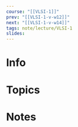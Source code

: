 ```yaml
---
course: "[[VLSI-1]]"
prev: "[[VLSI-1-v-w12]]"
next: "[[VLSI-1-v-w14]]"
tags: note/lecture/VLSI-1
slides:
---
```



# Info


# Topics


# Notes